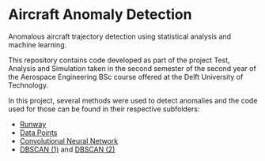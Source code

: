 # Aircraft Anomaly Detection
Anomalous aircraft trajectory detection using statistical analysis and machine learning.

This repository contains code developed as part of the project Test, Analysis and Simulation taken in the second semester of the second year of the Aerospace Engineering BSc course offered at the Delft University of Technology.

In this project, several methods were used to detect anomalies and the code used for those can be found in their respective subfolders:

- [Runway](https://github.com/TUD-Group-D05/aircraft-anomaly-detection/tree/main/runway)
- [Data Points](https://github.com/TUD-Group-D05/aircraft-anomaly-detection/tree/main/data-points)
- [Convolutional Neural Network](https://github.com/TUD-Group-D05/aircraft-anomaly-detection/tree/main/cnn)
- [DBSCAN (1)](https://github.com/TUD-Group-D05/aircraft-anomaly-detection/tree/main/dbscan) and [DBSCAN (2)](https://github.com/TUD-Group-D05/aircraft-anomaly-detection/tree/main/overlap)
